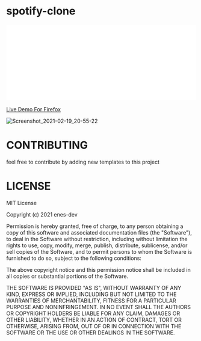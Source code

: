 # spotify-clone


<img src="/myWorkspaces/y/img/navbarLOGO.png" width="600px" height="200px" >    



<a href="https://spotifyclone-4b87e.web.app/"  >Live Demo For Firefox </a>

![Screenshot_2021-02-19_20-55-22](https://user-images.githubusercontent.com/72499839/108605716-0c7ae980-73c7-11eb-96d5-775f4c0fa862.png)

# CONTRIBUTING

 feel free to contribute by adding new templates to this project


 
# LICENSE



MIT License

Copyright (c) 2021 enes-dev

Permission is hereby granted, free of charge, to any person obtaining a copy
of this software and associated documentation files (the "Software"), to deal
in the Software without restriction, including without limitation the rights
to use, copy, modify, merge, publish, distribute, sublicense, and/or sell
copies of the Software, and to permit persons to whom the Software is
furnished to do so, subject to the following conditions:

The above copyright notice and this permission notice shall be included in all
copies or substantial portions of the Software.

THE SOFTWARE IS PROVIDED "AS IS", WITHOUT WARRANTY OF ANY KIND, EXPRESS OR
IMPLIED, INCLUDING BUT NOT LIMITED TO THE WARRANTIES OF MERCHANTABILITY,
FITNESS FOR A PARTICULAR PURPOSE AND NONINFRINGEMENT. IN NO EVENT SHALL THE
AUTHORS OR COPYRIGHT HOLDERS BE LIABLE FOR ANY CLAIM, DAMAGES OR OTHER
LIABILITY, WHETHER IN AN ACTION OF CONTRACT, TORT OR OTHERWISE, ARISING FROM,
OUT OF OR IN CONNECTION WITH THE SOFTWARE OR THE USE OR OTHER DEALINGS IN THE
SOFTWARE.
